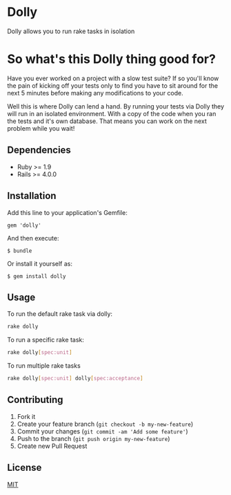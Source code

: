 # Dolly

Dolly allows you to run rake tasks in isolation

# So what's this Dolly thing good for?

Have you ever worked on a project with a slow test suite?
If so you'll know the pain of kicking off your tests only to 
find you have to sit around for the next 5 minutes before making
any modifications to your code.

Well this is where Dolly can lend a hand. By running your tests
via Dolly they will run in an isolated environment. With a copy of
the code when you ran the tests and it's own database. That means
you can work on the next problem while you wait!

## Dependencies

- Ruby >= 1.9
- Rails >= 4.0.0

## Installation

Add this line to your application's Gemfile:

    gem 'dolly'

And then execute:

    $ bundle

Or install it yourself as:

    $ gem install dolly

## Usage

To run the default rake task via dolly:

```bash
rake dolly
```

To run a specific rake task:
```bash
rake dolly[spec:unit]
```

To run multiple rake tasks
```bash
rake dolly[spec:unit] dolly[spec:acceptance]
```

## Contributing

1. Fork it
2. Create your feature branch (`git checkout -b my-new-feature`)
3. Commit your changes (`git commit -am 'Add some feature'`)
4. Push to the branch (`git push origin my-new-feature`)
5. Create new Pull Request

## License

[MIT](http://opensource.org/licenses/MIT)
